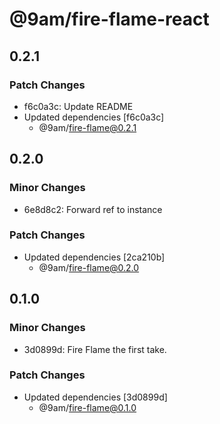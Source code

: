 # @9am/fire-flame-react

## 0.2.1

### Patch Changes

-   f6c0a3c: Update README
-   Updated dependencies [f6c0a3c]
    -   @9am/fire-flame@0.2.1

## 0.2.0

### Minor Changes

-   6e8d8c2: Forward ref to instance

### Patch Changes

-   Updated dependencies [2ca210b]
    -   @9am/fire-flame@0.2.0

## 0.1.0

### Minor Changes

-   3d0899d: Fire Flame the first take.

### Patch Changes

-   Updated dependencies [3d0899d]
    -   @9am/fire-flame@0.1.0
